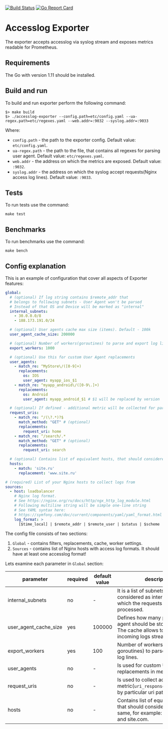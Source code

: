 [![Build Status](https://travis-ci.org/vlamug/accesslog-exporter.svg?branch=master)](https://travis-ci.org/vlamug/accesslog-exporter)
[![Go Report Card](https://goreportcard.com/badge/github.com/ozonru/accesslog-exporter)](https://goreportcard.com/report/github.com/ozonru/accesslog-exporter)

# Accesslog Exporter

The exporter accepts accesslog via syslog stream and exposes metrics readable for Prometheus.

## Requirements

The Go with version 1.11 should be installed.

## Build and run

To build and run exporter perform the following command:

```
$> make build
$> ./accesslog-exporter --config.path=etc/config.yaml --ua-regex.path=etc/regexes.yaml --web.addr=:9032 --syslog.addr=:9033
```

Where:
 - `config.path` - the path to the exporter config. Default value: `etc/config.yaml`.
 - `ua-regex.path` - the path to the file, that contains all regexes for parsing user agent. Default value: `etc/regexes.yaml`.
 - `web.addr` - the address on which the metrics are exposed. Default value: `:9032`.
 - `syslog.addr` - the address on which the syslog accept requests(Nginx access log lines). Default value: `:9033`.

## Tests

To run tests use the command:

```
make test
```

## Benchmarks

To run benchmarks use the command:

```
make bench
```

## Config explanation

This is an example of configuration that cover all aspects of Exporter features:

```yaml
global:
  # (optional) If log string contains $remote_addr that
  # belongs to following subnets - User Agent won't be parsed
  # Instead of that OS and Device will be marked as "internal"
  internal_subnets:
    - 30.0.0.0/8
    - 188.173.191.0/24

  # (optional) User agents cache max size (items). Default - 100k
  user_agent_cache_size: 200000

  # (optional) Number of workers(goroutines) to parse and export log line metrics. Default - 100
  export_workers: 1000

  # (optional) Use this for custom User Agent replacements
  user_agents:
    - match_re: ^MyStore\/([0-9]+)
      replacements:
        os: IOS
        user_agent: myapp_ios_$1
    - match_re: ^myapp_android\/([0-9\.]+)
      replacements:
        os: Android
        user_agent: myapp_android_$1 # $1 will be replaced by version

  # (optional) If defined - additional metric will be collected for particular path
  request_uris:
    - match_re: ^/(\?.*)?$
      match_method: "GET" # (optional)
      replacements:
        request_uri: home
    - match_re: ^/search/.*
      match_method: "GET" # (optional)
      replacements:
        request_uri: search

  # (optional) Contains list of equivalent hosts, that should considered as the same, for example: www.site.com, site.com
  hosts:
    - match: 'site.ru'
      replacement: 'www.site.ru'

# (required) List of your Nginx hosts to collect logs from
sources:
  - host: loadbalancer
    # Nginx log format.
    # See https://nginx.org/ru/docs/http/ngx_http_log_module.html
    # Following multiline string will be simple one-line string
    # See YAML syntax here:
    # https://symfony.com/doc/current/components/yaml/yaml_format.html
    log_format: >
      [$time_local] | $remote_addr | $remote_user | $status | $scheme | $host | "$request" | $body | $body_bytes_sent| $fullrequest | $http_user_agent | $http_referer | $request_time | $connection_requests
```

The config file consists of two sections:
1. `Global` -  contains filters, replacements, cache, worker settings.
2. `Sources` - contains list of Nginx hosts with access log formats. It should have at least one accesslog format!

Lets examine each parameter in `Global` section:

| parameter | required | default value | description |
|---|---|---|---|
| internal_subnets | no  | - | It is a list of subnets that are considered as internal and for which the requests should not be processed. |
| user_agent_cache_size | yes  | 100000 | Defines how many parsed user agent should be stored in memory. The cache allows to process the incoming logs stream faster. |
| export_workers | yes  | 100 | Number of workers(actually goroutines) to parse and export log lines. |
| user_agents | no | - | Is used for custom User Agent replacements in metrics labels. |
| request_uris | no | - | Is used to collect additional metric(`uri_response_time_seconds`) by particular uri path. |
| hosts | no | - | Contains list of equivalent hosts, that should considered as the same, for example: www.site.com and site.com. |
